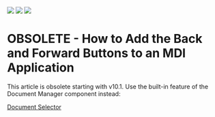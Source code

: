<!-- default badges list -->
![](https://img.shields.io/endpoint?url=https://codecentral.devexpress.com/api/v1/VersionRange/134074964/14.1.3%2B)
[![](https://img.shields.io/badge/Open_in_DevExpress_Support_Center-FF7200?style=flat-square&logo=DevExpress&logoColor=white)](https://supportcenter.devexpress.com/ticket/details/E201)
[![](https://img.shields.io/badge/📖_How_to_use_DevExpress_Examples-e9f6fc?style=flat-square)](https://docs.devexpress.com/GeneralInformation/403183)
<!-- default badges end -->

# OBSOLETE - How to Add the Back and Forward Buttons to an MDI Application


This article is obsolete starting with v10.1. Use the built-in feature of the Document Manager component instead:

[Document Selector](https://docs.devexpress.com/windowsforms/11362/controls-and-libraries/application-ui-manager/views/document-selector)
